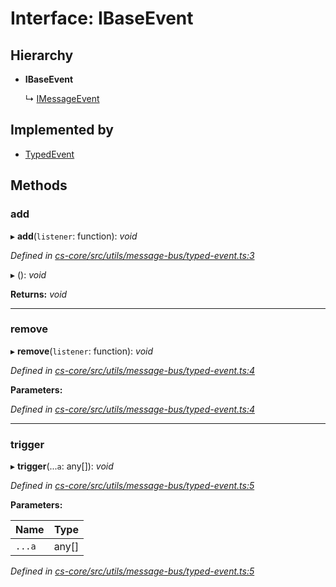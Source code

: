 # Interface: IBaseEvent

## Hierarchy

* **IBaseEvent**

  ↳ [IMessageEvent](_cs_core_src_utils_message_bus_typed_event_.imessageevent.md)

## Implemented by

* [TypedEvent](../classes/_cs_core_src_utils_message_bus_typed_event_.typedevent.md)

## Methods

###  add

▸ **add**(`listener`: function): *void*

*Defined in [cs-core/src/utils/message-bus/typed-event.ts:3](https://github.com/TNOCS/csnext/blob/99cbd46d/packages/cs-core/src/utils/message-bus/typed-event.ts#L3)*

▸ (): *void*

**Returns:** *void*

___

###  remove

▸ **remove**(`listener`: function): *void*

*Defined in [cs-core/src/utils/message-bus/typed-event.ts:4](https://github.com/TNOCS/csnext/blob/99cbd46d/packages/cs-core/src/utils/message-bus/typed-event.ts#L4)*

**Parameters:**

*Defined in [cs-core/src/utils/message-bus/typed-event.ts:4](https://github.com/TNOCS/csnext/blob/99cbd46d/packages/cs-core/src/utils/message-bus/typed-event.ts#L4)*

___

###  trigger

▸ **trigger**(...`a`: any[]): *void*

*Defined in [cs-core/src/utils/message-bus/typed-event.ts:5](https://github.com/TNOCS/csnext/blob/99cbd46d/packages/cs-core/src/utils/message-bus/typed-event.ts#L5)*

**Parameters:**

Name | Type |
------ | ------ |
`...a` | any[] |

*Defined in [cs-core/src/utils/message-bus/typed-event.ts:5](https://github.com/TNOCS/csnext/blob/99cbd46d/packages/cs-core/src/utils/message-bus/typed-event.ts#L5)*
